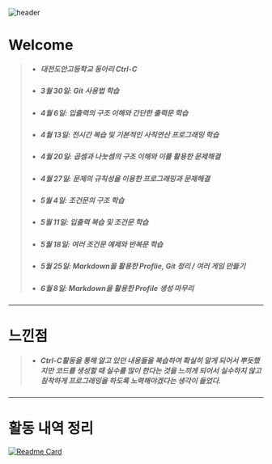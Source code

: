 ![header](https://capsule-render.vercel.app/api?type=waving&desc=My%20name%20is%20Hayoung&fontColor=000000&color=eb6e34&text=WELCOME&height=300&descAlignY=70)

# Welcome

> - ##### 대전도안고등학교 동아리 Ctrl-C
> - ##### 3월 30일: Git 사용법 학습
> - ##### 4월 6일: 입출력의 구조 이해와 간단한 출력문 학습
> - ##### 4월 13일: 전시간 복습 및 기본적인 사칙연산 프로그래밍 학습
> - ##### 4월 20일: 곱셈과 나눗셈의 구조 이해와 이를 활용한 문제해결
> - ##### 4월 27일: 문제의 규칙성을 이용한 프로그래밍과 문제해결
> - ##### 5월 4일: 조건문의 구조 학습
> - ##### 5월 11일: 입출력 복습 및 조건문 학습
> - ##### 5월 18일: 여러 조건문 예제와 반복문 학습
> - ##### 5월 25일: Markdown을 활용한 Proflie, Git 정리 / 여러 게임 만들기
> - ##### 6월 8일: Markdown을 활용한 Profile 생성 마무리

-----

# 느낀점
> - ##### Ctrl-C활동을 통해 알고 있던 내용들을 복습하여 확실히 알게 되어서 뿌듯했지만 코드를 생성할 때 실수를 많이 한다는 것을 느끼게 되어서 실수하지 않고 침착하게 프로그래밍을 하도록 노력해야겠다는 생각이 들었다. 

-----
# 활동 내역 정리

[![Readme Card](https://github-readme-stats.vercel.app/api/pin/?username=Lifecream&repo=2022-Ctrl-C-Activities)](https://github.com/Lifecream/2022-Ctrl-C-Activities)
